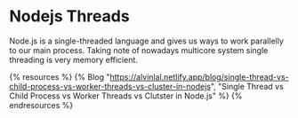 # Nodejs Threads

Node.js is a single-threaded language and gives us ways to work parallelly to our main process.
Taking note of nowadays multicore system single threading is very memory efficient.

{% resources %}
  {% Blog "https://alvinlal.netlify.app/blog/single-thread-vs-child-process-vs-worker-threads-vs-cluster-in-nodejs", "Single Thread vs Child Process vs Worker Threads vs Clutster in Node.js" %}
{% endresources %}